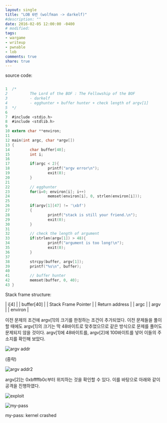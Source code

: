 ```yaml
---
layout: single
title: "LOB 6번 (wolfman -> darkelf)"
#description: ""
date: 2016-02-05 12:00:00 -0400
# modified: 
tags: 
- wargame
- writeup
- pwnable
- lob
comments: true
share: true
---
```


source code:

```c

1  ﻿/*
2          The Lord of the BOF : The Fellowship of the BOF
3          - darkelf
4          - egghunter + buffer hunter + check length of argv[1]
5  */
6  
7  #include <stdio.h>
8  #include <stdlib.h>
9  
10 extern char **environ;
11 
12 main(int argc, char *argv[])
13 {
14         char buffer[40];
15         int i;
16 
17         if(argc < 2){
18                 printf("argv error\n");
19                 exit(0);
20         }
21 
22         // egghunter
23         for(i=0; environ[i]; i++)
24                 memset(environ[i], 0, strlen(environ[i]));
25 
26         if(argv[1][47] != '\xbf')
27         {
28                 printf("stack is still your friend.\n");
29                 exit(0);
30         }
31 
32         // check the length of argument
33         if(strlen(argv[1]) > 48){
34                 printf("argument is too long!\n");
35                 exit(0);
36         }
37 
38         strcpy(buffer, argv[1]);
39         printf("%s\n", buffer);
40 
41         // buffer hunter
42         memset(buffer, 0, 40);
43 }

```

Stack frame structure:

| i[4] |
| buffer[40] |
| Stack Frame Pointer |
| Return address |
| argc |
| argv |
| environ |


이전 문제의 조건에 argv[1]의 크기를 한정하는 조건이 추가되었다. 이전 문제들을 풀이할 때에도 argv[1]의 크기는 딱 48바이트로 맞추었으므로 같은 방식으로 문제를 풀어도 문제되지 않을 것이다. argv[1]에 48바이트를, argv[2]에 100바이트를 넣어 이들의 주소지를 확인해 보았다.

![argv addr]({{site.url}}{{site.baseurl}}/assets/images/2016-02-05-LOB-06/0.png)

(중략)

![argv addr2]({{site.url}}{{site.baseurl}}/assets/images/2016-02-05-LOB-06/1.png)

argv[2]는 0xbffffb0c부터 위치하는 것을 확인할 수 있다. 이를 바탕으로 아래와 같이 공격을 진행하였다.

![exploit]({{site.url}}{{site.baseurl}}/assets/images/2016-02-05-LOB-06/2.png)

![my-pass]({{site.url}}{{site.baseurl}}/assets/images/2016-02-05-LOB-06/3.png)


my-pass: kernel crashed